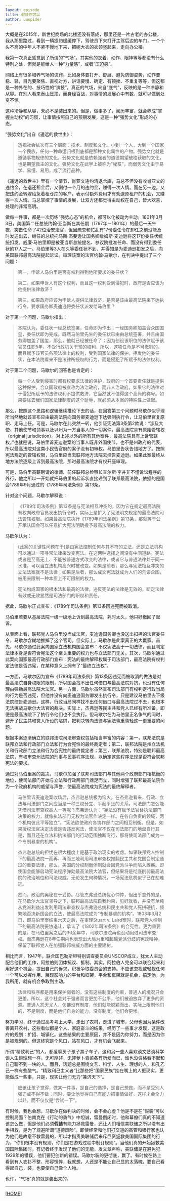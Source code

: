 ```yaml
---
layout: episode
title: 假装你可以
author: uuspider
---
```

大概是在2015年，新世纪商场的北楼还没有落成，那里还是一片古老的办公楼，我从那里路过，看到一辆捷豹缓缓停下，驾驶员下来打开主驾后边的车门，一个个头不高的中年人不紧不慢地下来，把呢大衣的衣领竖起来，走向办公楼。

我第一次真正感觉到了所谓的“气场”。其实他的衣着、动作、眼神等等都没有什么特别之处，但就是能给人一种“力量感”，或者“压迫感”。

网络上有很多培养气场的诀窍，比如身体要打开、舒展、避免防御姿势，动作要稳、轻，目光要聚焦、直视对方，讲话要慢、确定、有顿挫、不重复等等，但这都是一种外在的、技巧性的“演技”。真正的气场，来自“底气”，反映的是一种冷静和从容。在别人看来泰山压顶，而身经百战，对事情的发展心中有数，就可以做到处变不惊。

这种冷静和从容，未必不是装出来的。但是，做事多了，阅历丰富，就会养成“掌握主动权”的习惯，让事情按照自己的预期发展，这是一种“强势文化”形成的心态。

“强势文化”出自《遥远的救世主》：

> 透视社会依次有三个层面：技术、制度和文化。小到一个人，大到一个国家一个民族，任何一种命运归根到底都是那种文化属性的产物。强势文化就是遵循事物规律的文化，弱势文化就是依赖强者的道德期望破格获取的文化，也是期望救主的文化。强势文化在武学上被称为"秘笈"，而弱势文化由于易学、易懂、易用，成了流行品种。

《遥远的救世主》里有一个情节，肖亚文违约清退仓库，马总不但没有收肖亚文的违约金，在退还租金后，又倒付一个月的违约金，赚得一次人情。而在另一边，又把违约金转嫁给急着租仓库的客户，表示付额外费用才有劝退原租户的机会，又赚得一次人情。马总掌控了事情的发展，让双方还都觉得主动权在自己，皆大欢喜，处理的非常高明。

做每一件事，都是一次历练“强势心态”的机会，都可以化被动为主动。1801年3月3日，美国第二任总统约翰·亚当斯在其任期（1797年－1801年）的最后一天午夜，突击任命了42位治安法官，但因疏忽和忙乱有17份委任令在卸任之前没能及时发送出去，继任的总统托马斯·杰斐逊让国务卿詹姆斯·麦迪逊将这17份委任状统统扣发。威廉·马伯里即是被亚当斯总统提名、参议院批准任命、而没有得到委任状的17人之一。马伯里等3人在久等委任状不到、并得知是为麦迪逊扣发之后，向美国联邦最高法院提起诉讼。审理该案的法官约翰·马歇尔，在判决中提出了三个问题：

> 第一，申诉人马伯里是否有权利得到他所要求的委任状？
>
> 第二，如果申诉人有这个权利，而且这一权利受到侵犯时，政府是否应该为他提供法律救济？
>
> 第三，如果政府应该为申诉人提供法律救济，是否是该由最高法院来下达执行令，要求国务卿麦迪逊将委任状派发给马伯里？

对于第一个问题，马歇尔指出：

> 本院认为，委任状一经总统签署，任命即为作出；一经国务卿加盖合众国国玺，委任状即为完成。既然马伯里先生的委任状已由由总统签署，并且由国务卿加盖了国玺，那么，他就已经被任命了；因为创设该职位的法律赋予该官员任职5年，不受行政机关干预的权利，所以，这项任命是不可撤销的，而且赋予该官员各项法律上的权利，受到国家法律的保护。拒发他的委任状，在本法院看来不是法律所授权的行为，而是侵犯了所赋予的法律权利。

对于第二个问题，马歇尔的回答也是肯定的：

> 每一个人受到侵害时都有权要求法律的保护，政府的一个首要责任就是提供这种保护。合众国政府被宣称为法治政府，而非人治政府。如果它的法律对于侵犯所赋予的法律权利不提供救济，它当然就不值得这个高尚的称号。如果要除去我们国家法律制度的这个耻辱，就必须从本案的特殊性上做起。

那么，按照这个思路和逻辑继续推论下去的话，在回答第三个问题时马歇尔似乎理所当然地就该宣布应由最高法院向国务卿麦迪逊下达强制执行令，让马伯里官复原职、走马上任。可是，马歇尔在此突然一转，他引证宪法第3条第2款说：“涉及大使、其他使节和领事以及以州为一方当事人的一切案件，最高法院具有原始管辖权（original jurisdiction）。对上述以外的所有其他案件，最高法院具有上诉管辖权。”也就是说，马伯里诉麦迪逊案的当事人既非外国使节，也不是州政府的代表，所以最高法院对这类小民告官府的案子没有初审权。马伯里告状告错地方了。按照宪法规定的管辖权限，马伯里应当去联邦地方法院去控告麦迪逊。如果此案最终从地方法院逐级上诉到最高法院，那时最高法院才有权开庭审理。

可是，马伯里高薪聘请的律师、前任联邦总检察长查尔斯·李并非不懂诉讼程序的外行，他之所以一开始就把马伯里的起诉状直接递到了联邦最高法院，依据的是国会1789年9月通过的《1789年司法条例》第13条。

针对这个问题，马歇尔解释说：

> 《1789年司法条例》第13条是与宪法相互冲突的，因为它在规定最高法院有权向政府官员发出执行令时，实际上是扩大了宪法明文规定的最高法院司法管辖权限。如果最高法院执行《1789年司法条例》第13条，那就等于公开承认国会可以任意扩大宪法明确授予最高法院的权力。

马歇尔认为：

> (此案的关键性问题在于)是由宪法控制任何与其不符的立法，还是立法机构可以通过一项寻常法律来改变宪法。在这两种选择之间没有中间道路。宪法或者是至高无上、不能被普通方式改变的法律，或者它与普通法律处于同一水准，可以当立法机构高兴时被改变。如果是前者，那么与宪法相互冲突的立法法案就不是法律；如果是后者，那么成文宪法就成为人们的荒谬企图，被用来限制一种本质上不可限制的权力。
>
> 宪法构成国家的根本法和最高的法律，违反宪法的法律是无效的，断定法律有效或无效显然是司法部门的职权和责任。

据此，马歇尔正式宣布：《1789年司法条例》第13条因违宪而被取消。

马伯里若要从基层法院一级一级地上诉到最高法院，耗时太久，他只好撤回了起诉。

从表面上看，联邦党人马伯里没当成法官，麦迪逊国务卿也没送出扣押的法官委任令，马歇尔含糊地推掉了这个官司。但实际上，马歇尔是此案真正的大赢家。首先，马歇尔通过此案向国家立法机构国会宣布：不仅宪法高于一切法律，而且判定法律本身是否符合宪法这个至关重要的权力也与立法部门无关。其次，马歇尔通过此案向国家最高行政部门宣布：宪法的最终解释权属于司法部门，最高法院有权判定法律是否违宪，在某种意义上拥有了“最终立法权”。

一方面，马歇尔因为宣布《1789年司法条例》第13条因违宪而被取消的做法是对最高法院自身权限的限制，所以国会找不出任何借口与最高法院对抗，也没有任何理由弹劾最高法院大法官。另一方面，马歇尔虽然宣布司法部门有权判定行政当局的行为是否违宪，但他并没有向麦迪逊国务卿发出执行令，只是建议马伯里去下级法院控告麦迪逊。这样，行政当局同样找不出任何借口与最高法院过不去，也根本无法挑战马歇尔大法官的裁决。实际上，杰弗逊等民主共和党人已经有所准备，即便是最高法院下了执行令他们也不会执行。但马歇尔在为马伯里正名争气的同时，避开了民主共和党人所设的陷阱，把判决转向法律与宪法孰重孰轻这一更重要的问题。

根据本案逐渐确立的联邦法院司法审查权包括相当丰富的内容：第一，联邦法院是联邦立法和行政部门立法和行为合宪性的最终裁定者；第二，联邦法院是州立法机关和行政部门立法和行为合宪性的最终裁定者；第三，联邦法院，特别是联邦最高法院，有权审查州法院的刑事与民事程序法规，以确定这些程序法规是否符合联邦宪法的要求。

通过对马伯里案的裁决，马歇尔加强了联邦司法部门与其他两个政府部门相抗衡的地位，使司法部门开始与立法和行政两部门鼎足而立，同时增强了联邦最高法院作为一个政府机构的威望与声誉，使最高法院成为宪法的最终解释者。

> 马伯里诉麦迪逊案收场后，杰弗逊总统极为恼火。在杰弗逊看来，行政、立法与司法部门之间应当是一种三权分立、平起平坐的关系，司法部门怎么能凭借司法审查权高人一等呢？杰弗逊认为：“宪法没有赋予法官替执法部门决策的权力，就像执法部门无权为法官作决定一样。在各自负责的领域，两个机构彼此平等独立”。“宪法欲使政府各协作部门之间相互制衡。但是，如果授权法官决定法律是否违反宪法，使法官不仅在司法部门的地盘自行其是，而且还在立法和执法部门的行动范围独断专行，那将使司法部门成为一个专制暴虐的机构”。
>
> 杰弗逊总统的担忧在很大程度上是基于政治现实的考虑。如果联邦党人控制下的最高法院一而再、再而三地利用司法审查权推翻民主共和党国会制定通过的重要法律，那么，美国的分权制衡体制就会因党派斗争而陷入瘫痪。即使国会能够启动宪法程序弹劾最高法院大法官，但结果将是彻底削弱最高法院的政治地位和司法权威。无论发生何种情况，一场宪法危机似乎已在劫难逃。
>
> 然而，政治的奥秘在于妥协。尽管杰弗逊总统忧心忡忡，但出乎意外的是，在马歇尔大法官领导之下，联邦最高法院自我约束，见好就收，并没有单纯从党派利益出发利用司法审查权与杰弗逊总统和民主共和党人死拼硬抗，频繁地否决新国会的立法，使最高法院成为“专制暴虐的机构”。1803年3月2日，即马伯里案结束六天之后，在审理Stuart v. Laird案时，联邦党人控制下的最高法院妥协退让，承认了《1802年司法条例》的合宪性。更为重要的是，在马伯里案之后的30余年中，马歇尔法院再也没动用过司法审查权。而杰弗逊在8年任期内也表现出大局为重和超越党派分歧的宪政精神，保留了联邦党人在加强联邦权威方面的主要建树。

相比而言，1947年，联合国巴勒斯坦特别调查委员会UNSCOP成立，犹太人主动配合他们的工作，阿拉伯则团体抗议、抵制。其实，阿拉伯人完全可以联合起来利用好这个机会，提出自己的诉求，积极争取委员会的支持。不应该忽视或轻视任何一个可以发挥作用、展现影响力的平台和框架，平台和框架就是机会，搞定他，为我所用，就有机会争取到主动。

> 法律和秩序都是用来保护弱者的，没有这些制度的约束，普通人的境况只会更差。所以，这个社会对于强者而言更加不公平，他们被迫放弃了更多的资源。普通人怨天尤人，仿佛没有制度，他们就能脱颖而出，实际上限制他们的，不是制度，而是他们自身的能力，没有制度，他们会更惨。

努力学习，终于通过高考考上大学，走出了农村，走进了城市，父母也因为条件改善离开农村，这些看似都是个人、家庭奋斗的结果，经历了一些事才发现，这是政府的规划：扩招、城镇化。这些结果的主要原因，并不是因为你努力，而是因为你是被规划的。但这终究是个风口，站在风口，才有机会飞起来。

所谓“精致利己”的人，都爱聊房子孩子票子车子，这和另一些人喜欢谈文艺谈科学谈人生谈理想一样，无可厚非，无非萝卜青菜各有所爱而已，谁也没资格看不起和自己聊不到一块的人。而且，话题总是围绕文艺、科学、人生、理想的人，和孔乙己一样有些酸气。“精致利己主义者”比那些把“国家民族”挂在嘴上的人更现实，更能做成一些事，只是，现实让他们无力“兼济天下”。

> 应该让孩子觉得，做某一件事，是自己的选择，是自己想做，而不是受别人强迫或不得不做；同时，要让他觉得自己有能力把事情做好，这样才会全力以赴，而不仅仅是“尝试一下”。

有时候，我也会想，马歇尔在做判决的时候，会不会心虚？他是不是在“假装”可以控制局面？伯南克在《行动的勇气》中坦诚，雷曼倒闭时，他和幕僚们真的不知道该怎么做，但是他们必须**假装**有能力拯救雷曼，还让人们相信美联储之所以没有出手相救，是为了规避所谓“道德风险”。即使经常和他们打交道的高管和银行家也认为他们是故意不救雷曼的，所以才指责美联储后来斥巨资拯救美国国际集团的行为，“你们根本没有规则，你们是在游戏过程中制订规则”。当他们真的开始拯救美国国际集团时，有记者终于发现了他们的无能，发文章声称，美联储是在避免犯1929年的错误，他们要犯创新的错误。马歇尔装的更彻底，赢了。有时候在路上看到有人衣衫不整、形容憔悴，我就想，人还是不能让自己显的太落魄，要自己看得起自己，装，也要使自己像个人物。

也许，“气场”真的就是装出来的。

***

[[HOME][episode]]

[episode]:http://about.uuspider.com/2019/06/02/episodeindex.html
